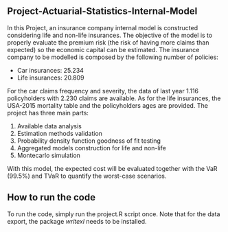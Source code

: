 ## Project-Actuarial-Statistics-Internal-Model

In this Project, an insurance company internal model is constructed considering life and non-life insurances. The objective of the model is to properly evaluate the premium risk (the risk of having more claims than expected) so the economic capital can be estimated.
The insurance company to be modelled is composed by the following number of policies:
-	Car insurances: 25.234
-	Life insurances: 20.809

For the car claims frequency and severity, the data of last year 1.116 policyholders with 2.230 claims are available. As for the life insurances, the USA-2015 mortality table and the policyholders ages are provided.
The project has three main parts:
1.	Available data analysis
2.	Estimation methods validation
3.	Probability density function goodness of fit testing
4.	Aggregated models construction for life and non-life
5.	Montecarlo simulation

With this model, the expected cost will be evaluated together with the VaR (99.5%) and TVaR to quantify the worst-case scenarios.

## How to run the code

To run the code, simply run the project.R script once. Note that for the data export, the package _writexl_ needs to be installed.
